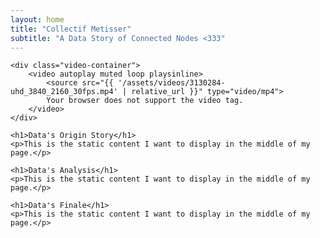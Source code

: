 ```yaml
---
layout: home
title: "Collectif Metisser"
subtitle: "A Data Story of Connected Nodes <333"
---
```


<div class="main-content">

    <div class="video-container">
        <video autoplay muted loop playsinline>
            <source src="{{ '/assets/videos/3130284-uhd_3840_2160_30fps.mp4' | relative_url }}" type="video/mp4">
            Your browser does not support the video tag.
        </video>
    </div>

    <h1>Data's Origin Story</h1>
    <p>This is the static content I want to display in the middle of my page.</p>

    <h1>Data's Analysis</h1>
    <p>This is the static content I want to display in the middle of my page.</p>

    <h1>Data's Finale</h1>
    <p>This is the static content I want to display in the middle of my page.</p>
</div>

